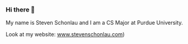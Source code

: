 ### Hi there 👋

My name is Steven Schonlau and I am a CS Major at Purdue University.

Look at my website: <a href="www.stevenschonlau.com" target="_blank">www.stevenschonlau.com)</a>

<!--
**StevenSchonlau/StevenSchonlau** is a ✨ _special_ ✨ repository because its `README.md` (this file) appears on your GitHub profile.

Here are some ideas to get you started:

- 🔭 I’m currently working on ...
- 🌱 I’m currently learning ...
- 👯 I’m looking to collaborate on ...
- 🤔 I’m looking for help with ...
- 💬 Ask me about ...
- 📫 How to reach me: ...
- 😄 Pronouns: ...
- ⚡ Fun fact: ...
-->
